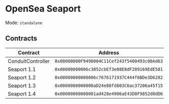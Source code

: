 # OpenSea Seaport

Mode: `standalone`

## Contracts 

| Contract | Address | Source |
| -------- | ------- | ------ |
| ConduitController  | `0x00000000F9490004C11Cef243f5400493c00Ad63`  | [ConduitController.sol](https://github.com/ProjectOpenSea/seaport/blob/1.1/contracts/conduit/ConduitController.sol) |
| Seaport 1.1  | `0x00000000006c3852cbEf3e08E8dF289169EdE581`  | [Seaport.sol](https://github.com/ProjectOpenSea/seaport/blob/1.1/contracts/Seaport.sol) |
| Seaport 1.2  | `0x00000000000006c7676171937C444f6BDe3D6282`  | [Seaport.sol](https://github.com/ProjectOpenSea/seaport/blob/1.2/contracts/Seaport.sol) |
| Seaport 1.3  | `0x0000000000000aD24e80fd803C6ac37206a45f15`  | [Seaport.sol](https://github.com/ProjectOpenSea/seaport/blob/1c2201249c933878cde036e268e82a33879e4a0f/contracts/Seaport.sol) |
| Seaport 1.4  | `0x00000000000001ad428e4906aE43D8F9852d0dD6`  | [Seaport.sol](https://github.com/ProjectOpenSea/seaport/blob/1.4/contracts/Seaport.sol) |
